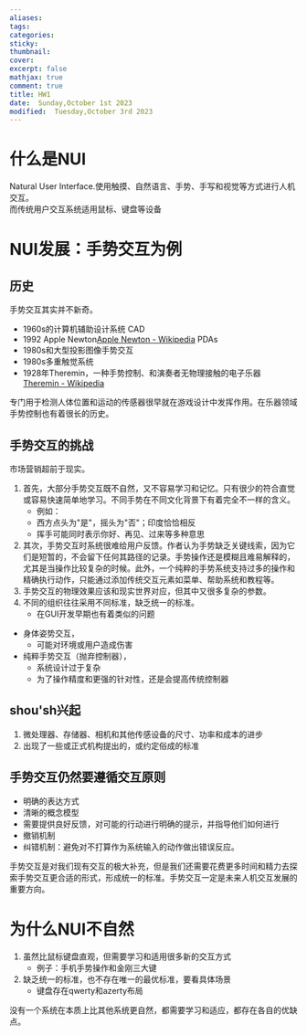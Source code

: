 ```yaml
---
aliases: 
tags: 
categories:
sticky:
thumbnail:
cover: 
excerpt: false
mathjax: true
comment: true
title: HW1
date:  Sunday,October 1st 2023
modified:  Tuesday,October 3rd 2023
---
```


# 什么是NUI

Natural User Interface.使用触摸、自然语言、手势、手写和视觉等方式进行人机交互。  
而传统用户交互系统适用鼠标、键盘等设备

# NUI发展：手势交互为例

## 历史

手势交互其实并不新奇。

- 1960s的计算机辅助设计系统 CAD
- 1992 Apple Newton[Apple Newton - Wikipedia](https://en.wikipedia.org/wiki/Apple_Newton) PDAs
- 1980s和大型投影图像手势交互
- 1980s多重触觉系统
- 1928年Theremin，一种手势控制、和演奏者无物理接触的电子乐器 [Theremin - Wikipedia](https://en.wikipedia.org/wiki/Theremin)

专门用于检测人体位置和运动的传感器很早就在游戏设计中发挥作用。在乐器领域手势控制也有着很长的历史。

## 手势交互的挑战

市场营销超前于现实。

1. 首先，大部分手势交互既不自然，又不容易学习和记忆。只有很少的符合直觉或容易快速简单地学习。不同手势在不同文化背景下有着完全不一样的含义。
	- 例如：
	- 西方点头为"是"，摇头为"否"；印度恰恰相反
	- 挥手可能同时表示你好、再见、过来等多种意思
2. 其次，手势交互时系统很难给用户反馈。作者认为手势缺乏关键线索，因为它们是短暂的，不会留下任何其路径的记录。手势操作还是模糊且难易解释的，尤其是当操作比较复杂的时候。此外，一个纯粹的手势系统支持过多的操作和精确执行动作，只能通过添加传统交互元素如菜单、帮助系统和教程等。
3. 手势交互的物理效果应该和现实世界对应，但其中又很多复杂的参数。
4. 不同的组织往往采用不同标准，缺乏统一的标准。
	- 在GUI开发早期也有着类似的问题

- 身体姿势交互，
	- 可能对环境或用户造成伤害
- 纯粹手势交互（抛弃控制器），
	- 系统设计过于复杂
	- 为了操作精度和更强的针对性，还是会提高传统控制器

## shou'sh兴起

1. 微处理器、存储器、相机和其他传感设备的尺寸、功率和成本的进步
2. 出现了一些或正式机构提出的，或约定俗成的标准

## 手势交互仍然要遵循交互原则

- 明确的表达方式
- 清晰的概念模型
- 需要提供良好反馈，对可能的行动进行明确的提示，并指导他们如何进行
- 撤销机制
- 纠错机制：避免对不打算作为系统输入的动作做出错误反应。

手势交互是对我们现有交互的极大补充，但是我们还需要花费更多时间和精力去探索手势交互更合适的形式，形成统一的标准。手势交互一定是未来人机交互发展的重要方向。

# 为什么NUI不自然

1. 虽然比鼠标键盘直观，但需要学习和适用很多新的交互方式
	- 例子：手机手势操作和金刚三大键
2. 缺乏统一的标准，也不存在唯一的最优标准，要看具体场景
	- 键盘存在qwerty和azerty布局

没有一个系统在本质上比其他系统更自然，都需要学习和适应，都存在各自的优缺点。